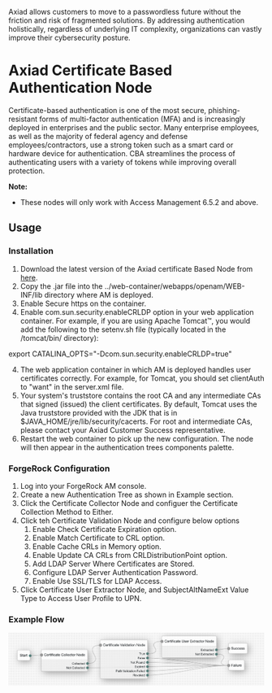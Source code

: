 Axiad allows customers to move to a passwordless future without the friction and risk of fragmented solutions. By addressing authentication holistically, regardless of underlying IT complexity, organizations can vastly improve their cybersecurity posture.

# **Axiad Certificate Based Authentication Node**

Certificate-based authentication is one of the most secure, phishing-resistant forms of multi-factor authentication (MFA) and is increasingly deployed in enterprises and the public sector. Many enterprise employees, as well as the majority of federal agency and defense employees/contractors, use a strong token such as a smart card or hardware device for authentication. CBA streamlines the process of authenticating users with a variety of tokens while improving overall protection.

**Note:** 
* These nodes will only work with Access Management 6.5.2 and above.

## Usage

### Installation

1. Download the latest version of the Axiad certificate Based Node from [here](https://github.com/ForgeRock/axiad/tree/main/jar/certificate-node-1.0.1.jar).
2. Copy the .jar file into the ../web-container/webapps/openam/WEB-INF/lib directory where AM is deployed.
3. Enable Secure https on the container.
4. Enable com.sun.security.enableCRLDP option in your web application container. For example, if you are using Apache Tomcat™, you would add the following to the setenv.sh file (typically located in the /tomcat/bin/ directory):

export CATALINA_OPTS="-Dcom.sun.security.enableCRLDP=true"

4. The web application container in which AM is deployed handles user certificates correctly. For example, for Tomcat, you should set clientAuth to "want" in the server.xml file.
5. Your system's truststore contains the root CA and any intermediate CAs that signed (issued) the client certificates. By default, Tomcat uses the Java truststore provided with the JDK that is in $JAVA_HOME/jre/lib/security/cacerts. For root and intermediate CAs, please contact your Axiad Customer Success representative.
3. Restart the web container to pick up the new configuration. The node will then appear in the authentication trees components palette.

### ForgeRock Configuration
1. Log into your ForgeRock AM console.
2. Create a new Authentication Tree as shown in Example section.
3. Click the Certificate Collector Node and configuer the Certificate Collection Method to Either.
4. Click teh Certificate Validation Node and configure below options
   1. Enable Check Certificate Expiration option.
   2. Enable Match Certificate to CRL option.
   3. Enable Cache CRLs in Memory option.
   4. Enable Update CA CRLs from CRLDistributionPoint option.
   5. Add LDAP Server Where Certificates are Stored.
   6. Configure LDAP Server Authentication Password.
   7. Enable Use SSL/TLS for LDAP Access.
5. Click Certificate User Extractor Node, and SubjectAltNameExt Value Type to Access User Profile to UPN.


 ### Example Flow

 ![Certificate_Flow](./images/certificate_flow.png)